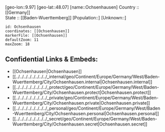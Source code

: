 ﻿---
location: [48.07,9.97] 
mapzoom: [7,12] 
mapmarker: city 
type: City
tags:
- geo/City


SpocWebEntityId: 33055
isDeleted: false
confidential: public

---
[geo-lon::9.97] 
[geo-lat::48.07] 
[name::Ochsenhausen] 
Country :: [[Germany]]  
State :: [[Baden-Wuerttemberg]] 
[Population::] 
[Unknown::] 


```leaflet
id: Ochsenhausen
coordinates: [[Ochsenhausen]] 
markerFile: [[Ochsenhausen]] 
defaultZoom: 11 
maxZoom: 18
```


## Confidential Links & Embeds: 
- [[Ochsenhausen|Ochsenhausen]]  
- [[../../../../../../../../_internal/geo/Continent/Europe/Germany/West/Baden-Wuerttemberg/City/Ochsenhausen.internal|Ochsenhausen.internal]] 
- [[../../../../../../../../_protect/geo/Continent/Europe/Germany/West/Baden-Wuerttemberg/City/Ochsenhausen.protect|Ochsenhausen.protect]] 
- [[../../../../../../../../_private/geo/Continent/Europe/Germany/West/Baden-Wuerttemberg/City/Ochsenhausen.private|Ochsenhausen.private]] 
- [[../../../../../../../../_personal/geo/Continent/Europe/Germany/West/Baden-Wuerttemberg/City/Ochsenhausen.personal|Ochsenhausen.personal]] 
- [[../../../../../../../../_secret/geo/Continent/Europe/Germany/West/Baden-Wuerttemberg/City/Ochsenhausen.secret|Ochsenhausen.secret]] 
